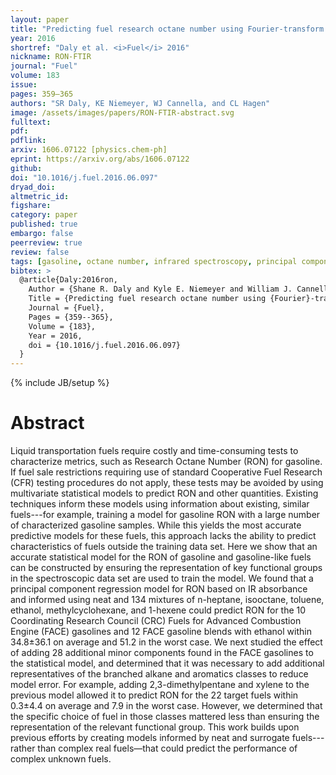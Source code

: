 ```yaml
---
layout: paper
title: "Predicting fuel research octane number using Fourier-transform infrared absorption spectra of neat hydrocarbons"
year: 2016
shortref: "Daly et al. <i>Fuel</i> 2016"
nickname: RON-FTIR
journal: "Fuel"
volume: 183
issue:
pages: 359–365
authors: "SR Daly, KE Niemeyer, WJ Cannella, and CL Hagen"
image: /assets/images/papers/RON-FTIR-abstract.svg
fulltext:
pdf:
pdflink:
arxiv: 1606.07122 [physics.chem-ph]
eprint: https://arxiv.org/abs/1606.07122
github:
doi: "10.1016/j.fuel.2016.06.097"
dryad_doi:
altmetric_id:
figshare:
category: paper
published: true
embargo: false
peerreview: true
review: false
tags: [gasoline, octane number, infrared spectroscopy, principal component regression]
bibtex: >
  @article{Daly:2016ron,
    Author = {Shane R. Daly and Kyle E. Niemeyer and William J. Cannella and Christopher L. Hagen},
    Title = {Predicting fuel research octane number using {Fourier}-transform infrared absorption spectra of neat hydrocarbons},
    Journal = {Fuel},
    Pages = {359--365},
    Volume = {183},
    Year = 2016,
    doi = {10.1016/j.fuel.2016.06.097}
  }
---
```

{% include JB/setup %}

# Abstract

Liquid transportation fuels require costly and time-consuming tests to characterize metrics, such as Research Octane Number (RON) for gasoline. If fuel sale restrictions requiring use of standard Cooperative Fuel Research (CFR) testing procedures do not apply, these tests may be avoided by using multivariate statistical models to predict RON and other quantities. Existing techniques inform these models using information about existing, similar fuels---for example, training a model for gasoline RON with a large number of characterized gasoline samples. While this yields the most accurate predictive models for these fuels, this approach lacks the ability to predict characteristics of fuels outside the training data set. Here we show that an accurate statistical model for the RON of gasoline and gasoline-like fuels can be constructed by ensuring the representation of key functional groups in the spectroscopic data set are used to train the model. We found that a principal component regression model for RON based on IR absorbance and informed using neat and 134 mixtures of n-heptane, isooctane, toluene, ethanol, methylcyclohexane, and 1-hexene could predict RON for the 10 Coordinating Research Council (CRC) Fuels for Advanced Combustion Engine (FACE) gasolines and 12 FACE gasoline blends with ethanol within 34.8±36.1 on average and 51.2 in the worst case. We next studied the effect of adding 28 additional minor components found in the FACE gasolines to the statistical model, and determined that it was necessary to add additional representatives of the branched alkane and aromatics classes to reduce model error. For example, adding 2,3-dimethylpentane and xylene to the previous model allowed it to predict RON for the 22 target fuels within 0.3±4.4 on average and 7.9 in the worst case. However, we determined that the specific choice of fuel in those classes mattered less than ensuring the representation of the relevant functional group. This work builds upon previous efforts by creating models informed by neat and surrogate fuels---rather than complex real fuels—that could predict the performance of complex unknown fuels.
